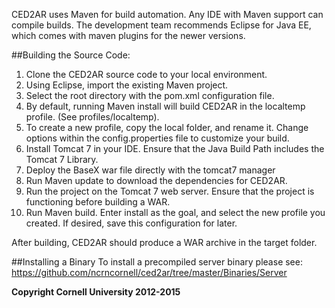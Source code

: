 CED2AR uses Maven for build automation. Any IDE with Maven support can compile builds. The development team recommends Eclipse for Java EE, which comes with maven plugins for the newer versions.

##Building the Source Code:

1. Clone the CED2AR source code to your local environment. 
2. Using Eclipse, import the existing Maven project. 
3. Select the root directory with the pom.xml configuration file.
4. By default, running Maven install will build CED2AR in the localtemp profile. (See profiles/localtemp). 
5. To create a new profile, copy the local folder, and rename it. Change options within the config.properties file to customize your build.
6. Install Tomcat 7 in your IDE. Ensure that the Java Build Path includes the Tomcat 7 Library. 
7. Deploy the BaseX war file directly with the tomcat7 manager 
8. Run Maven update to download the dependencies for CED2AR.
9. Run the project on the Tomcat 7 web server. Ensure that the project is functioning before building a WAR. 
10. Run Maven build. Enter install as the goal, and select the new profile you created. If desired, save this configuration for later.

After building, CED2AR should produce a WAR archive in the target folder.

##Installing a Binary
To install a precompiled server binary please see:
https://github.com/ncrncornell/ced2ar/tree/master/Binaries/Server


**Copyright Cornell University 2012-2015**
